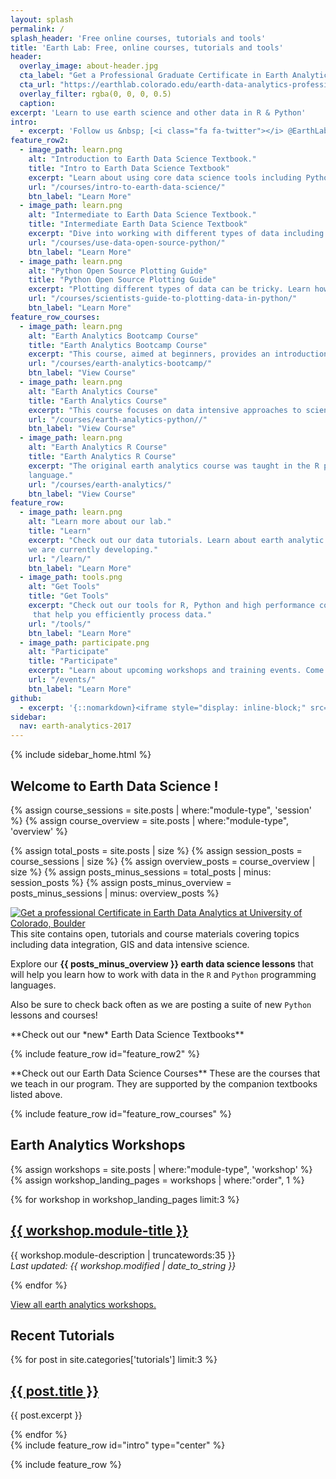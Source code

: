 ```yaml
---
layout: splash
permalink: /
splash_header: 'Free online courses, tutorials and tools'
title: 'Earth Lab: Free, online courses, tutorials and tools'
header:
  overlay_image: about-header.jpg
  cta_label: "Get a Professional Graduate Certificate in Earth Analytics"
  cta_url: "https://earthlab.colorado.edu/earth-data-analytics-professional-graduate-certificate?utm_source=earthdatascience&utm_medium=website&utm_campaign=certificate-2022&utm_id=certificate-2022"
  overlay_filter: rgba(0, 0, 0, 0.5)
  caption:
excerpt: 'Learn to use earth science and other data in R & Python'
intro:
  - excerpt: 'Follow us &nbsp; [<i class="fa fa-twitter"></i> @EarthLabCU](https://twitter.com/EarthLabCU){: .btn .btn--twitter}'
feature_row2:
  - image_path: learn.png
    alt: "Introduction to Earth Data Science Textbook."
    title: "Intro to Earth Data Science Textbook"
    excerpt: "Learn about using core data science tools including Python programming, Git, GitHub and Bash to support developing scientific data workflows in Open Source Python."
    url: "/courses/intro-to-earth-data-science/"
    btn_label: "Learn More"
  - image_path: learn.png
    alt: "Intermediate to Earth Data Science Textbook."
    title: "Intermediate Earth Data Science Textbook"
    excerpt: "Dive into working with different types of data including GIS, remote sensing, twitter data and more. Explore different data types and structures including geotiff, HDF, CSV, & JSON."
    url: "/courses/use-data-open-source-python/"
    btn_label: "Learn More"
  - image_path: learn.png
    alt: "Python Open Source Plotting Guide"
    title: "Python Open Source Plotting Guide"
    excerpt: "Plotting different types of data can be tricky. Learn how to create maps, plot time series data and more in this open source Python plotting guidebook."
    url: "/courses/scientists-guide-to-plotting-data-in-python/"
    btn_label: "Learn More"
feature_row_courses:
  - image_path: learn.png
    alt: "Earth Analytics Bootcamp Course"
    title: "Earth Analytics Bootcamp Course"
    excerpt: "This course, aimed at beginners, provides an introduction to core scientific programming skills in Python, version control using Git and GitHub and command line using Bash."
    url: "/courses/earth-analytics-bootcamp/"
    btn_label: "View Course"
  - image_path: learn.png
    alt: "Earth Analytics Course"
    title: "Earth Analytics Course"
    excerpt: "This course focuses on data intensive approaches to science challenges. The second in a series of 3 courses that make up our professional program."
    url: "/courses/earth-analytics-python//"
    btn_label: "View Course"
  - image_path: learn.png
    alt: "Earth Analytics R Course"
    title: "Earth Analytics R Course"
    excerpt: "The original earth analytics course was taught in the R programming
    language."
    url: "/courses/earth-analytics/"
    btn_label: "View Course"
feature_row:
  - image_path: learn.png
    alt: "Learn more about our lab."
    title: "Learn"
    excerpt: "Check out our data tutorials. Learn about earth analytic focused courses and programs
    we are currently developing."
    url: "/learn/"
    btn_label: "Learn More"
  - image_path: tools.png
    alt: "Get Tools"
    title: "Get Tools"
    excerpt: "Check out our tools for R, Python and high performance computing environments
     that help you efficiently process data."
    url: "/tools/"
    btn_label: "Learn More"
  - image_path: participate.png
    alt: "Participate"
    title: "Participate"
    excerpt: "Learn about upcoming workshops and training events. Come to our weekly data meetup or suggest a topic for us to cover!"
    url: "/events/"
    btn_label: "Learn More"
github:
  - excerpt: '{::nomarkdown}<iframe style="display: inline-block;" src="https://ghbtns.com/github-btn.html?user=mmistakes&repo=minimal-mistakes&type=star&count=true&size=large" frameborder="0" scrolling="0" width="160px" height="30px"></iframe> <iframe style="display: inline-block;" src="https://ghbtns.com/github-btn.html?user=mmistakes&repo=minimal-mistakes&type=fork&count=true&size=large" frameborder="0" scrolling="0" width="158px" height="30px"></iframe>{:/nomarkdown}'
sidebar:
  nav: earth-analytics-2017
---
```




<!-- hiding this until the functionality is fully working -->
<div class="sidebar notsticky">
  {% include sidebar_home.html %}
</div>

<div class="archive" markdown="1">

## Welcome to Earth Data Science !

{% assign course_sessions = site.posts | where:"module-type", 'session' %}
{% assign course_overview = site.posts | where:"module-type", 'overview' %}

{% assign total_posts = site.posts | size  %}
{% assign session_posts = course_sessions | size %}
{% assign overview_posts = course_overview | size %}
{% assign posts_minus_sessions = total_posts | minus: session_posts  %}
{% assign posts_minus_overview = posts_minus_sessions | minus: overview_posts %}



<div class = "prof-cert-wrapper">
<div id = "right" >
<a href="https://earthlab.colorado.edu/earth-data-analytics-professional-graduate-certificate?utm_source=earthdatascience&utm_medium=website&utm_campaign=certificate-2022&utm_id=certificate-2022" target="_blank"><img src="{{ site.url }}/images/earth-data-analytics-professional-certificate-banner.png" alt="Get a professional Certificate in Earth Data Analytics at University of Colorado, Boulder"></a>
</div>

<div id = "left" markdown="1">This site contains open, tutorials and course materials covering topics including data integration, GIS
and data intensive science.

Explore our **{{ posts_minus_overview }} earth data science lessons**
that will help you learn how to work with data in the `R` and `Python` programming languages.

Also be sure to check back often as we are posting a suite of new `Python` lessons and courses!
</div>
</div>

<div class="notice--info" markdown="1">
**Check out our *new* Earth Data Science Textbooks**
</div>

{% include feature_row id="feature_row2" %}

<div class="notice--info" markdown="1">
**Check out our Earth Data Science Courses**
These are the courses that we teach in our program. They are supported by the
companion textbooks listed above.
</div>

{% include feature_row id="feature_row_courses" %}


## Earth Analytics Workshops

{% assign workshops = site.posts | where:"module-type", 'workshop' %}
{% assign workshop_landing_pages = workshops | where:"order", 1 %}

{% for workshop in workshop_landing_pages limit:3 %}
<div class="list__item">
  <article class="archive__item" >
  <h2 class="archive__item-title">
    <a href="{{ site.url }}{{ workshop.permalink }}">{{ workshop.module-title }} </a></h2>
    <p class='archive__item-excerpt'>{{ workshop.module-description | truncatewords:35 }}
      <br><i>Last updated: {{ workshop.modified | date_to_string }}</i> </p>
  </article>
</div>

{% endfor %}

<a href="{{ site.url}}/workshops/">View all earth analytics workshops. </a>

## Recent Tutorials

{% for post in site.categories['tutorials'] limit:3 %}
<!-- List the most recent 3 tutorials  -->
<div class="list__item">
<article class="archive__item">
  <h2 class="archive__item-title"><a href="{{ site.baseurl }}{{ post.url}}">{{ post.title }}</a></h2>
  <p class="archive__item-excerpt">{{ post.excerpt }}</p>
</article>
</div>
{% endfor %}


</div>
{% include feature_row id="intro" type="center" %}

{% include feature_row %}
